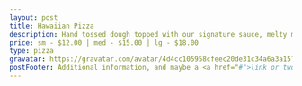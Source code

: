 ```yaml
---
layout: post
title: Hawaiian Pizza
description: Hand tossed dough topped with our signature sauce, melty mozzarella cheese, ham, bacon, and pineapple
price: sm - $12.00 | med - $15.00 | lg - $18.00
type: pizza
gravatar: https://gravatar.com/avatar/4d4cc105958cfeec20de31c34a6a3a15?s=150
postFooter: Additional information, and maybe a <a href="#">link or two</a>
---
```


